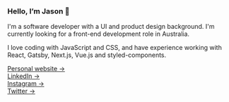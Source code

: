 ### Hello, I’m Jason 👋

I'm a software developer with a UI and product design background. I'm currently looking for a front-end development role in Australia.

I love coding with JavaScript and CSS, and have experience working with React, Gatsby, Next.js, Vue.js and styled-components.

[Personal website →](https://jasonjun.net/) <br />
[LinkedIn  →](https://www.linkedin.com/in/jsonjun/) <br />
[Instagram →](https://www.instagram.com/jsonjun/) <br />
[Twitter →](https://twitter.com/jsonjun/)
